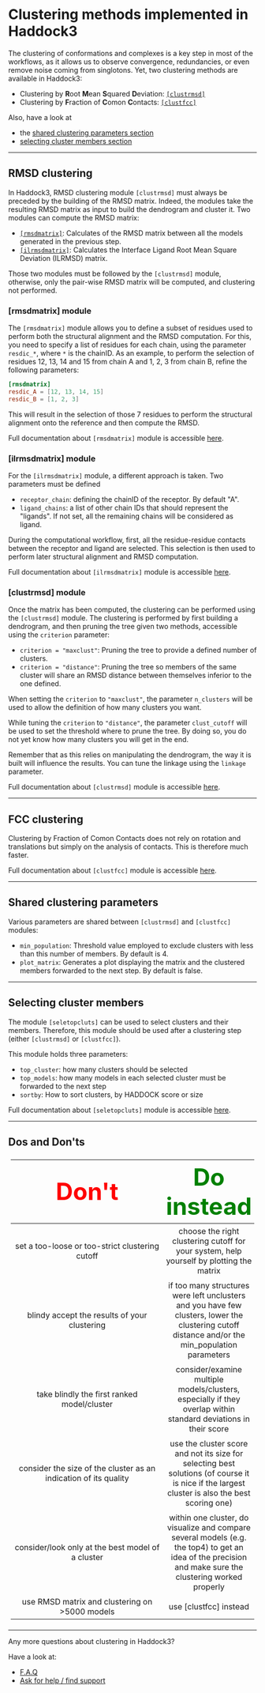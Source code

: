 # Clustering methods implemented in Haddock3

The clustering of conformations and complexes is a key step in most of the workflows, as it allows us to observe convergence, redundancies, or even remove noise coming from singlotons.
Yet, two clustering methods are available in Haddock3:
- Clustering by **R**oot **M**ean **S**quared **D**eviation: [`[clustrmsd]`](#rmsd-clustering)
- Clustering by **F**raction of **C**omon **C**ontacts: [`[clustfcc]`](#fcc-clustering)

Also, have a look at
- the [shared clustering parameters section](#shared-clustering-parameters)
- [selecting cluster members section](#selecting-cluster-members)

<hr>

## RMSD clustering

In Haddock3, RMSD clustering module `[clustrmsd]` must always be preceded by the building of the RMSD matrix.
Indeed, the modules take the resulting RMSD matrix as input to build the dendrogram and cluster it.
Two modules can compute the RMSD matrix:
- [`[rmsdmatrix]`](../modules/analysis.md#rmsdmatrix-module): Calculates of the RMSD matrix between all the models generated in the previous step.
- [`[ilrmsdmatrix]`](../modules/analysis.md#ilrmsdmatrix-module): Calculates the Interface Ligand Root Mean Square Deviation (ILRMSD) matrix.

Those two modules must be followed by the `[clustrmsd]` module, otherwise, only the pair-wise RMSD matrix will be computed, and clustering not performed.

### [rmsdmatrix] module

The `[rmsdmatrix]` module allows you to define a subset of residues used to perform both the structural alignment and the RMSD computation.
For this, you need to specify a list of residues for each chain, using the parameter `resdic_*`, where `*` is the chainID.
As an example, to perform the selection of residues 12, 13, 14 and 15 from chain A and 1, 2, 3 from chain B, refine the following parameters:
```toml
[rmsdmatrix]
resdic_A = [12, 13, 14, 15]
resdic_B = [1, 2, 3]
```
This will result in the selection of those 7 residues to perform the structural alignment onto the reference and then compute the RMSD.

Full documentation about `[rmsdmatrix]` module is accessible [here](../modules/analysis.md#rmsdmatrix-module).

### [ilrmsdmatrix] module

For the `[ilrmsdmatrix]` module, a different approach is taken.
Two parameters must be defined
- `receptor_chain`: defining the chainID of the receptor. By default "A".
- `ligand_chains`: a list of other chain IDs that should represent the "ligands". If not set, all the remaining chains will be considered as ligand.

During the computational workflow, first, all the residue-residue contacts between the receptor and ligand are selected.
This selection is then used to perform later structural alignment and RMSD computation.

Full documentation about `[ilrmsdmatrix]` module is accessible [here](../modules/analysis.md#ilrmsdmatrix-module).

### [clustrmsd] module

Once the matrix has been computed, the clustering can be performed using the `[clustrmsd]` module.
The clustering is performed by first building a dendrogram, and then pruning the tree given two methods, accessible using the `criterion` parameter:
- `criterion = "maxclust"`: Pruning the tree to provide a defined number of clusters.
- `criterion = "distance"`: Pruning the tree so members of the same cluster will share an RMSD distance between themselves inferior to the one defined.

When setting the `criterion` to `"maxclust"`, the parameter `n_clusters` will be used to allow the definition of how many clusters you want.

While tuning the `criterion` to `"distance"`, the parameter `clust_cutoff` will be used to set the threshold where to prune the tree. By doing so, you do not yet know how many clusters you will get in the end.

Remember that as this relies on manipulating the dendrogram, the way it is built will influence the results.
You can tune the linkage using the `linkage` parameter.

Full documentation about `[clustrmsd]` module is accessible [here](../modules/analysis.md#clustrmsd-module).

<hr>


## FCC clustering

Clustering by Fraction of Comon Contacts does not rely on rotation and translations but simply on the analysis of contacts.
This is therefore much faster.

Full documentation about `[clustfcc]` module is accessible [here](../modules/analysis.md#clustfcc-module).

<hr>

## Shared clustering parameters

Various parameters are shared between `[clustrmsd]` and `[clustfcc]` modules:
- `min_population`: Threshold value employed to exclude clusters with less than this number of members. By default is 4.
- `plot_matrix`: Generates a plot displaying the matrix and the clustered members forwarded to the next step. By default is false.


<hr>

## Selecting cluster members

The module `[seletopcluts]` can be used to select clusters and their members.
Therefore, this module should be used after a clustering step (either `[clustrmsd]` or `[clustfcc]`).

This module holds three parameters:
- `top_cluster`: how many clusters should be selected
- `top_models`: how many models in each selected cluster must be forwarded to the next step
- `sortby`: How to sort clusters, by HADDOCK score or size

Full documentation about `[seletopcluts]` module is accessible [here](../modules/analysis.md#seletopclusts-module).

<hr>

## Dos and Don'ts

<style>
table, th, td {
  padding: 5px;
  table-layout: fixed ;
  width: 100% ;
}
</style>

| <font size="10" color="RED">Don't</font> | <font size="10" color="GREEN">Do instead</font> |
|:---:|:---:|
| set a too-loose or too-strict clustering cutoff | choose the right clustering cutoff for your system, help yourself by plotting the matrix |
| blindy accept the results of your clustering | if too many structures were left unclusters and you have few clusters, lower the clustering cutoff distance and/or the min_population parameters |
| take blindly the first ranked model/cluster | consider/examine multiple models/clusters, especially if they overlap within standard deviations in their score|
| consider the size of the cluster as an indication of its quality | use the cluster score and not its size for selecting best solutions (of course it is nice if the largest cluster is also the best scoring one) |
| consider/look only at the best model of a cluster | within one cluster, do visualize and compare several models (e.g. the top4) to get an idea of the precision and make sure the clustering worked properly |
| use RMSD matrix and clustering on >5000 models | use [clustfcc] instead |

<hr>


Any more questions about clustering in Haddock3?

Have a look at:
- [F.A.Q](../faq.md)
- [Ask for help / find support](../info.md)

